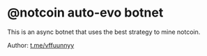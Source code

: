 # @notcoin auto-evo botnet

This is an async botnet that uses the best strategy to mine notcoin.

Author: [t.me/vffuunnyy](https://t.me/vffuunnyy)